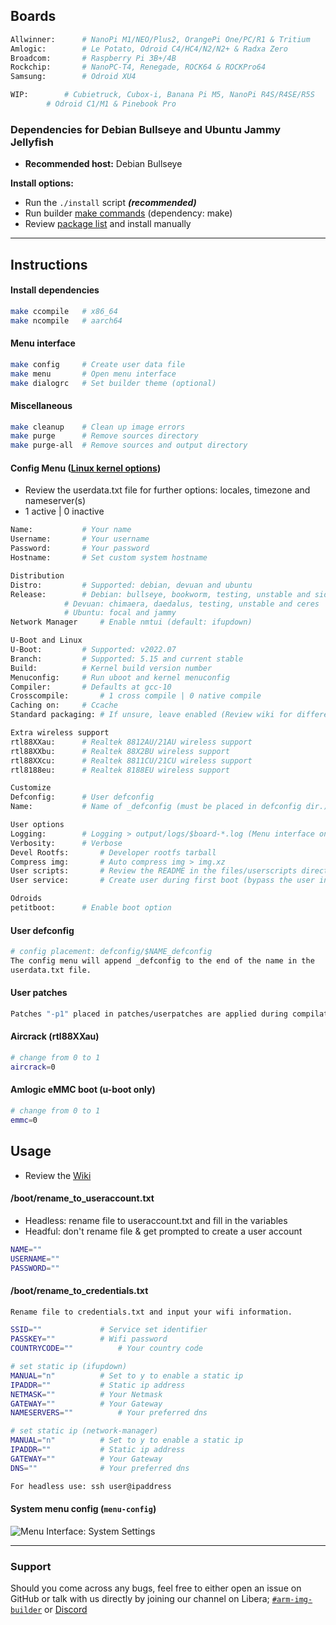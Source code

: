 ## Boards
```sh
Allwinner:      # NanoPi M1/NEO/Plus2, OrangePi One/PC/R1 & Tritium
Amlogic:        # Le Potato, Odroid C4/HC4/N2/N2+ & Radxa Zero
Broadcom:       # Raspberry Pi 3B+/4B
Rockchip:       # NanoPC-T4, Renegade, ROCK64 & ROCKPro64
Samsung:        # Odroid XU4

WIP:		# Cubietruck, Cubox-i, Banana Pi M5, NanoPi R4S/R4SE/R5S
		# Odroid C1/M1 & Pinebook Pro
```

### Dependencies for Debian Bullseye and Ubuntu Jammy Jellyfish
* **Recommended host:** Debian Bullseye

**Install options:**
* Run the `./install` script ***(recommended)***
* Run builder [make commands](https://github.com/pyavitz/debian-image-builder#install-dependencies) (dependency: make)
* Review [package list](https://raw.githubusercontent.com/pyavitz/debian-image-builder/feature/lib/.package.list) and install manually

---

## Instructions

#### Install dependencies

```sh
make ccompile   # x86_64
make ncompile   # aarch64
```

#### Menu interface

```sh
make config     # Create user data file
make menu       # Open menu interface
make dialogrc   # Set builder theme (optional)
```
#### Miscellaneous
```sh
make cleanup    # Clean up image errors
make purge      # Remove sources directory
make purge-all  # Remove sources and output directory
```
#### Config Menu ([Linux kernel options](https://github.com/pyavitz/debian-image-builder/wiki/Building-vendor-kernels))
* Review the userdata.txt file for further options: locales, timezone and nameserver(s)
* 1 active | 0 inactive
```sh
Name:			# Your name
Username:		# Your username
Password:		# Your password
Hostname:		# Set custom system hostname

Distribution
Distro:			# Supported: debian, devuan and ubuntu
Release:		# Debian: bullseye, bookworm, testing, unstable and sid
			# Devuan: chimaera, daedalus, testing, unstable and ceres
			# Ubuntu: focal and jammy
Network Manager		# Enable nmtui (default: ifupdown)

U-Boot and Linux
U-Boot:			# Supported: v2022.07
Branch:			# Supported: 5.15 and current stable
Build:			# Kernel build version number
Menuconfig:		# Run uboot and kernel menuconfig
Compiler:		# Defaults at gcc-10 
Crosscompile:		# 1 cross compile | 0 native compile
Caching on:		# Ccache
Standard packaging:	# If unsure, leave enabled (Review wiki for difference)

Extra wireless support
rtl88XXau:		# Realtek 8812AU/21AU wireless support
rtl88XXbu:		# Realtek 88X2BU wireless support
rtl88XXcu:		# Realtek 8811CU/21CU wireless support
rtl8188eu:		# Realtek 8188EU wireless support

Customize
Defconfig:		# User defconfig
Name:			# Name of _defconfig (must be placed in defconfig dir.)

User options
Logging:		# Logging > output/logs/$board-*.log (Menu interface only)
Verbosity:		# Verbose
Devel Rootfs:		# Developer rootfs tarball
Compress img:		# Auto compress img > img.xz
User scripts:		# Review the README in the files/userscripts directory
User service:		# Create user during first boot (bypass the user information above)

Odroids
petitboot:		# Enable boot option
```

#### User defconfig

```sh
# config placement: defconfig/$NAME_defconfig
The config menu will append _defconfig to the end of the name in the
userdata.txt file.
```
#### User patches

```sh
Patches "-p1" placed in patches/userpatches are applied during compilation.
```
#### Aircrack (rtl88XXau)

```sh
# change from 0 to 1
aircrack=0
```
#### Amlogic eMMC boot (u-boot only)
```sh
# change from 0 to 1
emmc=0
```
## Usage
* Review the [Wiki](https://github.com/pyavitz/debian-image-builder/wiki)
#### /boot/rename_to_useraccount.txt
* Headless: rename file to useraccount.txt and fill in the variables
* Headful: don't rename file & get prompted to create a user account
```sh
NAME=""
USERNAME=""
PASSWORD=""
```

#### /boot/rename_to_credentials.txt
```sh
Rename file to credentials.txt and input your wifi information.

SSID=""				# Service set identifier
PASSKEY=""			# Wifi password
COUNTRYCODE=""			# Your country code

# set static ip (ifupdown)
MANUAL="n"			# Set to y to enable a static ip
IPADDR=""			# Static ip address
NETMASK=""			# Your Netmask
GATEWAY=""			# Your Gateway
NAMESERVERS=""			# Your preferred dns

# set static ip (network-manager)
MANUAL="n"			# Set to y to enable a static ip
IPADDR=""			# Static ip address
GATEWAY=""			# Your Gateway
DNS=""				# Your preferred dns

For headless use: ssh user@ipaddress
```
#### System menu config (`menu-config`)
<img src="https://i.imgur.com/xLdvDCV.png" alt="Menu Interface: System Settings" />

---

### Support

Should you come across any bugs, feel free to either open an issue on GitHub or talk with us directly by joining our channel on Libera; [`#arm-img-builder`](irc://irc.libera.chat/#arm-img-builder) or [Discord](https://discord.gg/mypJ7NW8BG)
